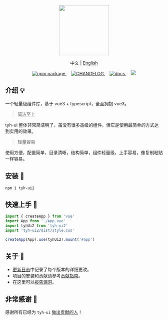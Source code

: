<p align="center">
  <a href="https://tianyuhao.cn/v3">
    <img height="160px" src="https://tianyuhao.cn/images/tyh-ui/tyh-ui-logo.svg">
  </a>
</p>

<p align="center">
  中文 | <a href="https://github.com/Tyh2001/tyh-ui/blob/master/README.en-US.md">English</a>
</p>

<p align="center">
  <a href="https://www.npmjs.com/package/tyh-ui2">
    <img src="https://badgen.net/npm/v/tyh-ui2" alt="npm package">
  </a>
  <a style="margin-left:15px;" href="https://github.com/Tyh2001/tyh-ui/blob/master/CHANGELOG.md">
    <img src="https://img.shields.io/badge/tyh--ui-CHANGELOG-orange" alt="CHANGELOG">
  </a>
  <a style="margin-left:15px;" href="https://tianyuhao.cn/v3">
    <img src="https://img.shields.io/badge/tyh--ui-docs-red" alt="docs">
  </a>
  <a style="margin-left:15px;" href="https://github.com/Tyh2001/tyh-ui/blob/master/README.md">
    <img src="https://img.shields.io/badge/tyh--ui-README__en-yellowgreen">
  </a>
</p>

## 介绍 💡

一个轻量级组件库，基于 vue3 + typescript，全面拥抱 vue3。

> 简洁至上

tyh-ui 整体非常简洁明了，虽没有很多高级的组件，但它是使用最简单的方式达到实用的效果。

> 轻量容易

使用方便，配置简单，目录清晰，结构简单，组件轻量级，上手容易，像复制粘贴一样容易。

## 安装 🔧

```shell
npm i tyh-ui2
```

## 快速上手 🔑

```js
import { createApp } from 'vue'
import App from './App.vue'
import tyhUi2 from 'tyh-ui2'
import 'tyh-ui2/dist/style.css'

createApp(App).use(tyhUi2).mount('#app')
```

## 关于 📄

- [更新日志](https://github.com/Tyh2001/tyh-ui/blob/master/CHANGELOG.md)中记录了每个版本的详细更改。
- 项目的安装和贡献请参考[贡献指南](https://github.com/Tyh2001/tyh-ui/blob/master/contributing.md)。
- 在这里可以[报告漏洞](https://github.com/Tyh2001/tyh-ui/blob/master/SECURITY.md)。

## 非常感谢 💖

感谢所有已经为 `tyh-ui` [做出贡献的人](https://github.com/Tyh2001/tyh-ui/graphs/contributors)！
